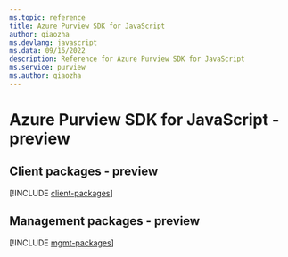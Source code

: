 ```yaml
---
ms.topic: reference
title: Azure Purview SDK for JavaScript
author: qiaozha
ms.devlang: javascript
ms.data: 09/16/2022
description: Reference for Azure Purview SDK for JavaScript
ms.service: purview
ms.author: qiaozha
---
```

# Azure Purview SDK for JavaScript - preview

## Client packages - preview
[!INCLUDE [client-packages](purview-client-index.md)]
## Management packages - preview
[!INCLUDE [mgmt-packages](purview-mgmt-index.md)]